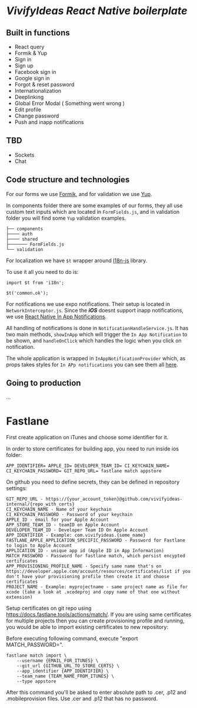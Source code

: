 # **_VivifyIdeas React Native boilerplate_**

## **Built in functions**

- React query
- Formik & Yup
- Sign in
- Sign up
- Facebook sign in
- Google sign in
- Forgot & reset password
- Internationalization
- Deeplinking
- Global Error Modal ( Something went wrong )
- Edit profile
- Change password
- Push and inapp notifications

## **TBD**

- Sockets
- Chat

## **Code structure and technologies**

For our forms we use [Formik](https://github.com/jaredpalmer/formik), and for validation we use [Yup](https://github.com/jquense/yup).

In components folder there are some examples of our forms, they all use custom text inputs which are located in `FormFields.js`, and in validation folder you will find some `Yup` validation examples.

    ├── components
    ├──── auth
    ├──── shared
    ├─────── FormFields.js
    └── validation

For localization we have `$t` wrapper around [I18n-js](https://github.com/fnando/i18n-js) library.

To use it all you need to do is:

```
import $t from 'i18n';

$t('common.ok');
```

For notifications we use expo notifications. Their setup is located in `NetworkInterceptor.js`. Since the **_iOS_** doesnt support inapp notifications, we use [React Native In App Notifications](https://github.com/AlexSensei/react-native-in-app-notification).

All handling of notifications is done in `NotificationHandleService.js`. It has two main methods, `showInApp` which will trigger the `In App Notification` to be shown, and `handleOnClick` which handles the logic when you click on notification.

The whole application is wrapped in `InAppNotificationProvider` which, as props takes styles for `In APp notifications` you can see them all [here](https://github.com/AlexSensei/react-native-in-app-notification).

## **Going to production**

...

# Fastlane

First create application on iTunes and choose some identifier for it.

In order to store certificates for building app, you need to run inside ios folder:

```
APP_IDENTIFIER= APPLE_ID= DEVELOPER_TEAM_ID= CI_KEYCHAIN_NAME= CI_KEYCHAIN_PASSWORD= GIT_REPO_URL= fastlane match appstore
```

On github you need to define secrets, they can be defined in repository settings:

```
GIT_REPO_URL - https://{your_account_token}@github.com/vivifyideas-internal/{repo_with_certs}
CI_KEYCHAIN_NAME - Name of your keychain
CI_KEYCHAIN_PASSWORD - Password of your keychain
APPLE_ID - email for your Apple Account
APP_STORE_TEAM_ID - teamID on Apple Account
DEVELOPER_TEAM_ID - Developer Team ID On Apple Account
APP_IDENTIFIER - Example: com.vivifyideas.{some_name}
FASTLANE_APPLE_APPLICATION_SPECIFIC_PASSWORD - Password for Fastlane to login to Apple Account
APPLICATION_ID - unique app id (Apple ID in App Information)
MATCH_PASSWORD - Password for fastlane match, which persist encypted certificates
APP_PROVISIONING_PROFILE_NAME - Specify same name that's on https://developer.apple.com/account/resources/certificates/list if you don't have your provisioning profile then create it and choose certificates
PROJECT_NAME - Example: myprojectname - same project name as file for xcode (take a look at .xcodeproj and copy name of that one without extension)
```

Setup certificates on git repo using https://docs.fastlane.tools/actions/match/. If you are using same certificates for multiple projects then you can create provisioning profile and running, you would be able to import existing certificates to new repository:

Before executing following command, execute "export MATCH_PASSWORD=".
```
fastlane match import \
    --username {EMAIL_FOR_ITUNES} \
    --git_url {GITHUB_URL_TO_STORE_CERTS} \
    --app_identifier {APP_IDENTIFIER} \
    --team_name {TEAM_NAME_FROM_ITUNES} \
    --type appstore
```
After this command you'll be asked to enter absolute path to .cer, .p12 and .mobileprovision files. Use .cer and .p12 that has no password.
